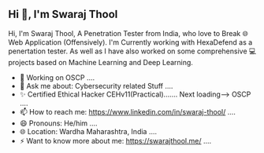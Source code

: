 ## Hi 👋, I'm Swaraj Thool

<!--
**Zoozoo-BuG/Zoozoo-BuG** is a ✨ _special_ ✨ repository because its `README.md` (this file) appears on your GitHub profile.

Here are some ideas to get you started:

-->
Hi, I'm Swaraj Thool, A Penetration Tester from India, who love to Break 🌐Web Application (Offensively). I'm Currently working with HexaDefend as a penertation tester. As well as I have also worked on some comprehensive 💻 projects based on Machine Learning and Deep Learning.

- 🌱 Working on OSCP ....
- 💬 Ask me about: Cybersecurity related Stuff ....
- ✨ Certified Ethical Hacker CEHv11(Practical)....... Next loading--> OSCP ....
- 📫 How to reach me: https://www.linkedin.com/in/swaraj-thool/ ....  
- 😄 Pronouns: He/him ....
- 🌐 Location: Wardha Maharashtra, India ....
- ⚡ Want to know more about me: https://swarajthool.me/ ....
